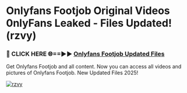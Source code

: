 # Onlyfans Footjob Original Videos 0nlyFans Leaked - Files Updated! (rzvy)

<h3>🔴 CLICK HERE 🌐==►► <a href="https://tinyurl.com/2wckxsce" rel="nofollow">Onlyfans Footjob Updated Files</a></h3>

Get Onlyfans Footjob and all content. Now you can access all videos and pictures of Onlyfans Footjob. New Updated Files 2025!

[![rzvy](https://i.imgur.com/AFduVYN.gif)](https://tinyurl.com/2wckxsce)
